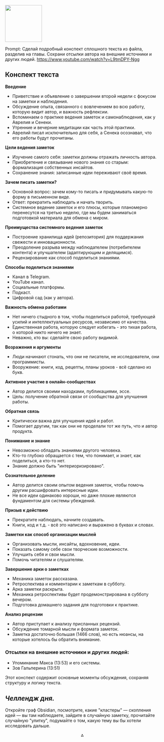 
<img src="https://r2cdn.perplexity.ai/pplx-full-logo-primary-dark%402x.png" class="logo" width="120"/>

Prompt: Сделай подробный конспект сплошного текста из файла, разделив на главы. Сохрани отсылки автора на внешние источники и других людей.
https://www.youtube.com/watch?v=L9tmDPY-Ngg
## Конспект текста

**Введение**

* Приветствие и объявление о завершении второй недели с фокусом на заметки и наблюдения.
* Обсуждение опыта, связанного с вовлечением во всю работу, которую видит автор, и важность рефлексии.
* Вспоминаем о практике ведения заметок и самонаблюдения, как у Аврелия и Сенеки.
* Утренние и вечерние медитации как часть этой практики.
* Аврелий писал исключительно для себя, а Сенека осознавал, что его работы будут прочитаны.

**Цели ведения заметок**

* Изучение самого себя: заметки должны отражать личность автора.
* Приобретение и связывание нового знания со старым: формализация собственных инсайтов.
* Сохранение знания: записанные идеи переживают своё время.

**Зачем писать заметки?**

* Основной вопрос: зачем кому-то писать и придумывать какую-то форму в письменном виде.
* Ответ: прекратить наблюдать и начать творить.
* Системное ведение заметок и его плюсы, которые планомерно перенесутся на третью неделю, где мы будем заниматься подготовкой материала для обмена с миром.

**Преимущества системного ведения заметок**

* Построение хранилища идей (репозитория) для поддержания свежести и инновационности.
* Преодоление разрыва между наблюдателем (потребителем контента) и улучшателем (адаптирующим и делящимся).
* Рецензирование как способ поделиться знаниями.

**Способы поделиться знаниями**

* Канал в Telegram.
* YouTube канал.
* Социальные платформы.
* Подкаст.
* Цифровой сад (как у автора).

**Важность обмена работами**

* Нет ничего стыдного в том, чтобы поделиться работой, требующей усилий и интеллектуальных ресурсов, независимо от качества.
* Единственная работа, которую следует избегать - это тихая работа, о которой никто ничего не знает.
* Неважно, кто вы: сделайте свою работу видимой.

**Возражения и аргументы**

* Люди начинают стонать, что они не писатели, не исследователи, они программисты.
* Вооружение: книги, код, рецепты, планы уроков - всё сделано из букв.

**Активное участие в онлайн-сообществах**

* Автор делится своими находками, публикациями, эссе.
* Цель: получение обратной связи от сообщества для улучшения работы.

**Обратная связь**

* Критически важна для улучшения идей и работ.
* Помогает другим, так как они не проделали тот же путь, что и автор продукта.

**Понимание и знание**

* Невозможно обладать знаниями другого человека.
* Кто-то глубоко обращается с тем, что понимает, и знает, как поделиться, а кто-то нет.
* Знание должно быть "интериоризировано".

**Сознательное деление**

* Автор делится своим опытом ведения заметок, чтобы помочь другим расшифровать интересные идеи.
* Не все идеи одинаково хороши, но даже плохие являются фундаментом для системы убеждений.

**Призыв к действию**

* Прекратите наблюдать, начните создавать.
* Книги, код и т.д. - всё это написано и выражено в буквах и словах.

**Заметки как способ организации мыслей**

* Организовать мысли, инсайты, вдохновение, идеи.
* Показать самому себе свои творческие возможности.
* Улучшить себя и свои мысли.
* Помочь читателям и слушателям.

**Завершение арки о заметках**

* Механика заметок рассказана.
* Ретроспектива и комментарии к заметкам в субботу.
* Арка заметки раскрыта.
* Механика ретроспективы будет продемонстрирована в субботу вечером.
* Подготовка домашнего задания для подготовки к практике.

**Анализ рецензии**

* Автор приступает к анализу присланных рецензий.
* Обсуждение томарной мысли и формата заметок.
* Заметка достаточно большая (1466 слов), но есть нюансы, на которые хотелось бы обратить внимание.
### **Отсылки на внешние источники и других людей:**

* Упоминание Макса (13:53) и его системы.
* Зов Гальперина (13:51)

Этот конспект содержит основные моменты обсуждения, сохраняя структуру и логику текста.

## _Челлендж дня._ 
Откройте граф Obsidian, посмотрите, какие "кластеры" — скопления идей — вы там наблюдаете, зайдите в случайную заметку, прочитайте случайную "улитку", подумайте о том, какую тему вы бы хотели исследовать дальше.
<div style="text-align: center">⁂</div>

[^1]: https://ppl-ai-file-upload.s3.amazonaws.com/web/direct-files/42113929/c7fef8fd-6bee-40ee-8899-665fe26dc492/paste.txt

